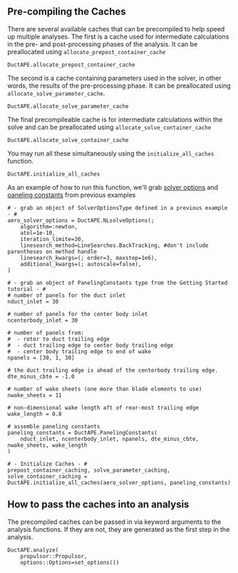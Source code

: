 ## Pre-compiling the Caches

There are several available caches that can be precompiled to help speed up multiple analyses.
The first is a cache used for intermediate calculations in the pre- and post-processing phases of the analysis.
It can be preallocated using `allocate_prepost_container_cache`

```@docs; canonical=false
DuctAPE.allocate_prepost_container_cache
```

The second is a cache containing parameters used in the solver, in other words, the results of the pre-processing phase.
It can be preallocated using `allocate_solve_parameter_cache`.

```@docs; canonical=false
DuctAPE.allocate_solve_parameter_cache
```

The final precompileable cache is for intermediate calculations within the solve and can be preallocated using `allocate_solve_container_cache`

```@docs; canonical=false
DuctAPE.allocate_solve_container_cache
```

You may run all these simultaneously using the `initialize_all_caches` function.

```@docs; canonical=false
DuctAPE.initialize_all_caches
```

As an example of how to run this function, we'll grab [solver options](@ref "Aerodynamics Solvers") and [oaneling constants](@ref "Paneling Constants") from previous examples

```@julia
# - grab an object of SolverOptionsType defined in a previous example - #
aero_solver_options = DuctAPE.NLsolveOptions(;
    algorithm=:newton,
    atol=1e-10,
    iteration_limite=30,
    linesearch_method=LineSearches.BackTracking, #don't include parentheses on method handle
    linesearch_kwargs=(; order=3, maxstep=1e6),
    additional_kwargs=(; autoscale=false),
)

# - grab an object of PanelingConstants type from the Getting Started tutorial - #
# number of panels for the duct inlet
nduct_inlet = 30

# number of panels for the center body inlet
ncenterbody_inlet = 30

# number of panels from:
#  - rotor to duct trailing edge
#  - duct trailing edge to center body trailing edge
#  - center body trailing edge to end of wake
npanels = [30, 1, 30]

# the duct trailing edge is ahead of the centerbody trailing edge.
dte_minus_cbte = -1.0

# number of wake sheets (one more than blade elements to use)
nwake_sheets = 11

# non-dimensional wake length aft of rear-most trailing edge
wake_length = 0.8

# assemble paneling constants
paneling_constants = DuctAPE.PanelingConstants(
    nduct_inlet, ncenterbody_inlet, npanels, dte_minus_cbte, nwake_sheets, wake_length
)

# - Initialize Caches - #
prepost_container_caching, solve_parameter_caching, solve_container_caching = DuctAPE.initialize_all_caches(aero_solver_options, paneling_constants)
```

## How to pass the caches into an analysis

The precompiled caches can be passed in via keyword arguments to the analysis functions. If they are not, they are generated as the first step in the analysis.

```@docs; canonical=false
DuctAPE.analyze(
    propulsor::Propulsor,
    options::Options=set_options())
```
